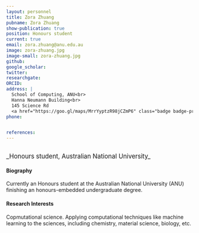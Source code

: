 ```yaml
---
layout: personnel
title: Zora Zhuang
pubname: Zora Zhuang
show-publication: true
position: Honours student
current: true
email: zora.zhuang@anu.edu.au
image: zora-zhuang.jpg
image-small: zora-zhuang.jpg
github:
google_scholar: 
twitter: 
researchgate: 
ORCID: 
address: |
  School of Computing, ANU<br>
  Hanna Neumann Building<br>
  145 Science Rd
  <a href="https://goo.gl/maps/MrrYyptzR98jCZmP6" class="badge badge-primary"><i class="fa fa-map-marker"></i> map</a><br>
phone: 


references:
---
```

<br>
<big>_Honours student, Australian National University_</big>


#### Biography

Currently an Honours student at the Australian National University (ANU) finishing an honours-embedded undergraduate degree.  

#### Research Interests

Copmutational science. Applying computational techniques like machine learning to the sciences, including chemistry, material science, biology, etc. 


